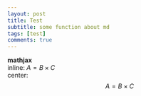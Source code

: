 ```yaml
---
layout: post
title: Test
subtitle: some function about md
tags: [test]
comments: true
---
```

**mathjax**  
inline: $A = B \times C$  
center:
$$
A = B \times C
$$